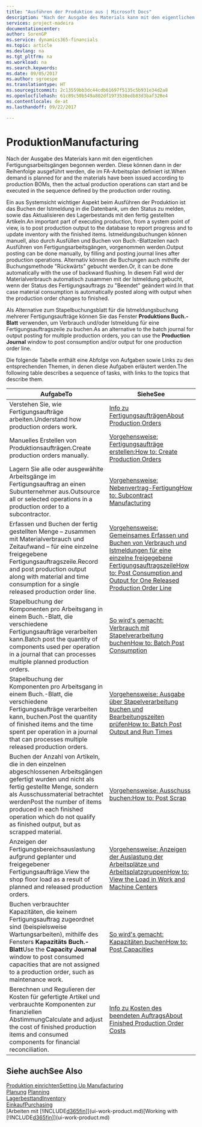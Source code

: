 ```yaml
---
title: "Ausführen der Produktion aus | Microsoft Docs"
description: "Nach der Ausgabe des Materials kann mit den eigentlichen Fertigungsarbeitsgängen begonnen werden. Diese können dann in der Reihenfolge ausgeführt werden, die im FA-Arbeitsplan definiert ist."
services: project-madeira
documentationcenter: 
author: SorenGP
ms.service: dynamics365-financials
ms.topic: article
ms.devlang: na
ms.tgt_pltfrm: na
ms.workload: na
ms.search.keywords: 
ms.date: 09/05/2017
ms.author: sgroespe
ms.translationtype: HT
ms.sourcegitcommit: 2c13559bb3dc44cdb61697f5135c5b931e34d2a8
ms.openlocfilehash: 61c89c50b549a802df1973538edb83d3baf328e4
ms.contentlocale: de-at
ms.lasthandoff: 09/22/2017

---
```

# <a name="manufacturing"></a><span data-ttu-id="e8d10-103">Produktion</span><span class="sxs-lookup"><span data-stu-id="e8d10-103">Manufacturing</span></span>
<span data-ttu-id="e8d10-104">Nach der Ausgabe des Materials kann mit den eigentlichen Fertigungsarbeitsgängen begonnen werden. Diese können dann in der Reihenfolge ausgeführt werden, die im FA-Arbeitsplan definiert ist.</span><span class="sxs-lookup"><span data-stu-id="e8d10-104">When demand is planned for and the materials have been issued according to production BOMs, then the actual production operations can start and be executed in the sequence defined by the production order routing.</span></span>  

<span data-ttu-id="e8d10-105">Ein aus Systemsicht wichtiger Aspekt beim Ausführen der Produktion ist das Buchen der Istmeldung in die Datenbank, um den Status zu melden, sowie das Aktualisieren des Lagerbestands mit den fertig gestellten Artikeln.</span><span class="sxs-lookup"><span data-stu-id="e8d10-105">An important part of executing production, from a system point of view, is to post production output to the database to report progress and to update inventory with the finished items.</span></span> <span data-ttu-id="e8d10-106">Istmeldungsbuchungen können manuell, also durch Ausfüllen und Buchen von Buch.-Blattzeilen nach Ausführen von Fertigungsarbeitsgängen, vorgenommen werden.</span><span class="sxs-lookup"><span data-stu-id="e8d10-106">Output posting can be done manually, by filling and posting journal lines after production operations.</span></span> <span data-ttu-id="e8d10-107">Alternativ können die Buchungen auch mithilfe der Buchungsmethode "Rückwärts" gebucht werden.</span><span class="sxs-lookup"><span data-stu-id="e8d10-107">Or, it can be done automatically with the use of backward flushing.</span></span> <span data-ttu-id="e8d10-108">In diesem Fall wird der Materialverbrauch automatisch zusammen mit der Istmeldung gebucht, wenn der Status des Fertigungsauftrags zu "Beendet" geändert wird.</span><span class="sxs-lookup"><span data-stu-id="e8d10-108">In that case material consumption is automatically posted along with output when the production order changes to finished.</span></span>  

<span data-ttu-id="e8d10-109">Als Alternative zum Stapelbuchungsblatt für die Istmeldungsbuchung mehrerer Fertigungsaufträge können Sie das Fenster **Produktions Buch.-Blatt** verwenden, um Verbrauch und/oder Istmeldung für eine Fertigungsauftragszeile zu buchen.</span><span class="sxs-lookup"><span data-stu-id="e8d10-109">As an alternative to the batch journal for output posting for multiple production orders, you can use the **Production Journal** window to post consumption and/or output for one production order line.</span></span>  

<span data-ttu-id="e8d10-110">Die folgende Tabelle enthält eine Abfolge von Aufgaben sowie Links zu den entsprechenden Themen, in denen diese Aufgaben erläutert werden.</span><span class="sxs-lookup"><span data-stu-id="e8d10-110">The following table describes a sequence of tasks, with links to the topics that describe them.</span></span>   

|<span data-ttu-id="e8d10-111">**Aufgabe**</span><span class="sxs-lookup"><span data-stu-id="e8d10-111">**To**</span></span>|<span data-ttu-id="e8d10-112">**Siehe**</span><span class="sxs-lookup"><span data-stu-id="e8d10-112">**See**</span></span>|  
|------------|-------------|  
|<span data-ttu-id="e8d10-113">Verstehen Sie, wie Fertigungsaufträge arbeiten.</span><span class="sxs-lookup"><span data-stu-id="e8d10-113">Understand how production orders work.</span></span>|[<span data-ttu-id="e8d10-114">Info zu Fertigungsaufträgen</span><span class="sxs-lookup"><span data-stu-id="e8d10-114">About Production Orders</span></span>](production-about-production-orders.md)|
|<span data-ttu-id="e8d10-115">Manuelles Erstellen von Produktionsaufträgen.</span><span class="sxs-lookup"><span data-stu-id="e8d10-115">Create production orders manually.</span></span>|[<span data-ttu-id="e8d10-116">Vorgehensweise: Fertigungsaufträge erstellen:</span><span class="sxs-lookup"><span data-stu-id="e8d10-116">How to: Create Production Orders</span></span>](production-how-to-create-production-orders.md)|
|<span data-ttu-id="e8d10-117">Lagern Sie alle oder ausgewählte Arbeitsgänge im Fertigungsauftrag an einen Subunternehmer aus.</span><span class="sxs-lookup"><span data-stu-id="e8d10-117">Outsource all or selected operations in a production order to a subcontractor.</span></span>|[<span data-ttu-id="e8d10-118">Vorgehensweise: Nebenvertrag-Fertigung</span><span class="sxs-lookup"><span data-stu-id="e8d10-118">How to: Subcontract Manufacturing</span></span>](production-how-to-subcontract-manufacturing.md)|
|<span data-ttu-id="e8d10-119">Erfassen und Buchen der fertig gestellten Menge – zusammen mit Materialverbrauch und Zeitaufwand – für eine einzelne freigegebene Fertigungsauftragszeile.</span><span class="sxs-lookup"><span data-stu-id="e8d10-119">Record and post production output along with material and time consumption for a single released production order line.</span></span>|[<span data-ttu-id="e8d10-120">Vorgehensweise: Gemeinsames Erfassen und Buchen von Verbrauch und Istmeldungen für eine einzelne freigegebene Fertigungsauftragszeile</span><span class="sxs-lookup"><span data-stu-id="e8d10-120">How to: Post Consumption and Output for One Released Production Order Line</span></span>](production-how-to-register-consumption-and-output.md)|  
|<span data-ttu-id="e8d10-121">Stapelbuchung der Komponenten pro Arbeitsgang in einem Buch.-Blatt, die verschiedene  Fertigungsaufträge verarbeiten kann.</span><span class="sxs-lookup"><span data-stu-id="e8d10-121">Batch post the quantity of components used per operation in a journal that can processes multiple planned production orders.</span></span>|[<span data-ttu-id="e8d10-122">So wird's gemacht: Verbrauch mit Stapelverarbeitung buchen</span><span class="sxs-lookup"><span data-stu-id="e8d10-122">How to: Batch Post Consumption</span></span>](production-how-to-post-consumption.md)|
|<span data-ttu-id="e8d10-123">Stapelbuchung der Komponenten pro Arbeitsgang in einem Buch.-Blatt, die verschiedene  Fertigungsaufträge verarbeiten kann, buchen.</span><span class="sxs-lookup"><span data-stu-id="e8d10-123">Post the quantity of finished items and the time spent per operation in a journal that can processes multiple released production orders.</span></span>|[<span data-ttu-id="e8d10-124">Vorgehensweise: Ausgabe über Stapelverarbeitung buchen und Bearbeitungszeiten prüfen</span><span class="sxs-lookup"><span data-stu-id="e8d10-124">How to: Batch Post Output and Run Times</span></span>](production-how-to-post-output-quantity.md)|  
|<span data-ttu-id="e8d10-125">Buchen der Anzahl von Artikeln, die in den einzelnen abgeschlossenen Arbeitsgängen gefertigt wurden und nicht als fertig gestellte Menge, sondern als Ausschussmaterial betrachtet werden</span><span class="sxs-lookup"><span data-stu-id="e8d10-125">Post the number of items produced in each finished operation which do not qualify as finished output, but as scrapped material.</span></span>|[<span data-ttu-id="e8d10-126">Vorgehensweise:  Ausschuss buchen:</span><span class="sxs-lookup"><span data-stu-id="e8d10-126">How to: Post Scrap</span></span>](production-how-to-post-scrap.md)|
|<span data-ttu-id="e8d10-127">Anzeigen der Fertigungsbereichsauslastung aufgrund geplanter und freigegebener Fertigungsaufträge.</span><span class="sxs-lookup"><span data-stu-id="e8d10-127">View the shop floor load as a result of planned and released production orders.</span></span>|[<span data-ttu-id="e8d10-128">Vorgehensweise: Anzeigen der Auslastung der Arbeitsplätze und Arbeitsplatzgruppen</span><span class="sxs-lookup"><span data-stu-id="e8d10-128">How to: View the Load in Work and Machine Centers</span></span>](production-how-to-view-the-load-on-work-centers.md)|      
|<span data-ttu-id="e8d10-129">Buchen verbrauchter Kapazitäten, die keinem Fertigungsauftrag zugeordnet sind (beispielsweise Wartungsarbeiten), mithilfe des Fensters **Kapazitäts Buch.-Blatt**</span><span class="sxs-lookup"><span data-stu-id="e8d10-129">Use the **Capacity Journal** window to post consumed capacities that are not assigned to a production order, such as maintenance work.</span></span>|[<span data-ttu-id="e8d10-130">So wird's gemacht: Kapazitäten buchen</span><span class="sxs-lookup"><span data-stu-id="e8d10-130">How to: Post Capacities</span></span>](production-how-to-post-capacities.md)|  
|<span data-ttu-id="e8d10-131">Berechnen und Regulieren der Kosten für gefertigte Artikel und verbrauchte Komponenten zur finanziellen Abstimmung</span><span class="sxs-lookup"><span data-stu-id="e8d10-131">Calculate and adjust the cost of finished production items and consumed components for financial reconciliation.</span></span>|[<span data-ttu-id="e8d10-132">Info zu Kosten des beendeten Auftrags</span><span class="sxs-lookup"><span data-stu-id="e8d10-132">About Finished Production Order Costs</span></span>](finance-about-finished-production-order-costs.md)|  

## <a name="see-also"></a><span data-ttu-id="e8d10-133">Siehe auch</span><span class="sxs-lookup"><span data-stu-id="e8d10-133">See Also</span></span>  
[<span data-ttu-id="e8d10-134">Produktion einrichten</span><span class="sxs-lookup"><span data-stu-id="e8d10-134">Setting Up Manufacturing</span></span>](production-configure-production-processes.md)  
<span data-ttu-id="e8d10-135">[Planung](production-planning.md)    </span><span class="sxs-lookup"><span data-stu-id="e8d10-135">[Planning](production-planning.md)    </span></span>  
[<span data-ttu-id="e8d10-136">Lagerbesttand</span><span class="sxs-lookup"><span data-stu-id="e8d10-136">Inventory</span></span>](inventory-manage-inventory.md)  
[<span data-ttu-id="e8d10-137">Einkauf</span><span class="sxs-lookup"><span data-stu-id="e8d10-137">Purchasing</span></span>](purchasing-manage-purchasing.md)  
<span data-ttu-id="e8d10-138">[Arbeiten mit [!INCLUDE[d365fin](includes/d365fin_md.md)]](ui-work-product.md)</span><span class="sxs-lookup"><span data-stu-id="e8d10-138">[Working with [!INCLUDE[d365fin](includes/d365fin_md.md)]](ui-work-product.md)</span></span>

